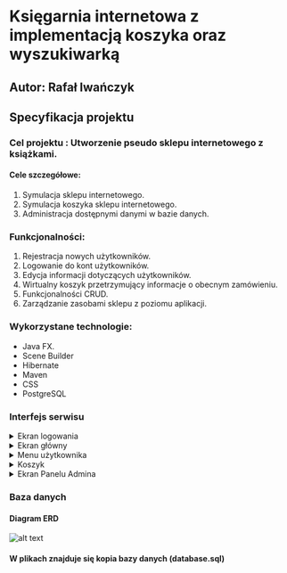 # Księgarnia internetowa z implementacją koszyka oraz wyszukiwarką

## Autor: Rafał Iwańczyk
## Specyfikacja projektu
### Cel projektu : Utworzenie pseudo sklepu internetowego z książkami.
#### Cele szczegółowe:
   1. Symulacja sklepu internetowego.
   2. Symulacja koszyka sklepu internetowego.
   3. Administracja dostępnymi danymi w bazie danych.

### Funkcjonalności:
   1. Rejestracja nowych użytkowników.
   2. Logowanie do kont użytkowników.
   3. Edycja informacji dotyczących użytkowników.
   4. Wirtualny koszyk przetrzymujący informacje o obecnym zamówieniu.
   5. Funkcjonalności CRUD.
   6. Zarządzanie zasobami sklepu z poziomu aplikacji.

### Wykorzystane technologie:
* Java FX.
* Scene Builder
* Hibernate
* Maven
* CSS
* PostgreSQL

### Interfejs serwisu

   <details>
       <summary>Ekran logowania </summary>
	
![alt text](https://github.com/Iwanczyk/KsiegarniaInternetowa/tree/main/img/login.PNG "Ekran logowania")

           Screen przedstawiający ekran logowania/rejestracji użytkownika
	   
   <p>Przy uruchomieniu aplikacji pojawia się ekran logowania. Użytkownik posiadający konto może wprowadzić swój login oraz hasło, aby się zalogować i przejść do głównej części aplikacji. Jeśli osoba nie posiada konta, może je założyć, wypełniając odpowiednie linie swoimi danymi. Podczas logowania aplikacja weryfikuje poprawność danych z tymi, które znajdują się w bazie danych, odpowiednio komunikując użytkownikowi wszelkie problemy. </p>
  <p>Podczas rejestracji nowego konta aplikacja weryfikuje, czy wszystkie pola zostały w odpowiedni sposób wypełnione. Program weryfikuje, czy w polach nie znajdują się białe znaki, oraz sprawdza ich długość, aby nie doprowadzić do konfliktu z bazą danych. Przy próbie stworzenia nowego konta następuje weryfikacja, czy podany przez użytkownika login jest wolny. Jeśli weryfikacja danych przy logowaniu/rejestracji przejdzie pomyślnie, użytkownik zostanie zalogowany, a ekran logowania zmieni się na ekrean główny</p>
   
   </details>
   <details>
       <summary>Ekran główny</summary>

![alt text](https://github.com/Iwanczyk/KsiegarniaInternetowa/tree/main/img/ekranGlowny1.PNG "Ekran główny")

           Screen przedstawiający główną część aplikacji
	   
   <p>Po ukończeniu procesu logowania/rejestracji oczom użytkownika ukazuje się główna część aplikacji umożliwiająca dokonywanie zakupu wybranych książek. Asortyment załadowany zostaje z bazy danych. Każda pozycja jest opisana przez: 
     * Tytuł
     * Autora
     * Gatunek
     * Dostępność
     * Cenę
  </p>
  
![alt text](https://github.com/Iwanczyk/KsiegarniaInternetowa/tree/main/img/ekranGlowny2.PNG "Ekran główny")

           Screen przedstawiający listę umożlwiającą sortowanie książeg według gatunku
  
  <p>Użytkownik ma także możliwość sortowania asortymentu poprzez gatunek, jaki go interesuje. Aby tego dokonać należy rozwinąć listę, gdzie znajdują się wszystkie gatunki, jakie sklep ma aktualnie w swoim asortymencie (dane te zostają załadowane z bazy danych). Po wybraniu odpowiedniego gatunku oraz kliknięciu przycisku "Wyszukaj" w tabeli pojawią się jedynie książki z wybranego gatunku</p>
  
![alt text](https://github.com/Iwanczyk/KsiegarniaInternetowa/tree/main/img/ekranGlowny3.PNG "Ekran główny - Horror")
  
          Screen przedstawiający przykładowe sortowanie według gatunku "Horror"
  
 ![alt text](https://github.com/Iwanczyk/KsiegarniaInternetowa/tree/main/img/ekranGlowny4.PNG "Ekran główny - Wyszukiwarka")

           Screen przedstawiający działanie wyszukiwarki w połączeniu z sortowaniem według gatunku
  
  <p>Użytkownik ma także do dyspozycji wyszukiwarkę pozycji, która umożliwia szukanie książek po tytule lub autorze. Wyszukiwarka jest w stanie odnaleźć daną pozycję po fragmencie tytułu lub fragmencie imienia, czy nazwiska autora. Wyszukiwanie działa w połączeniu z listą sortującą gatunki. Na przedstawionym powyżej screenie użytkownik szuka książki zawierającej w swoim opisie słowo "Zew", która będzie z gatunku "Horror". </p> 
  
  ![alt text](https://github.com/Iwanczyk/KsiegarniaInternetowa/tree/main/img/ekranGlowny5.PNG "Ekran główny - Wyszukiwarka")

           Screen przedstawiający działanie wyszukiwarki
  
  <p>Na powyższym screenie ukazana jest próba wyszukania pozycji zawierającej słowo "King" w swoim opisie, bez dodatkowego filtrowania gatunków. Jak widać znalezione zostały książki, których autorem jest Stephen King.</p> 
  
   </details>
   
   <details>
       <summary>Menu użytkownika</summary>

![alt text](https://github.com/Iwanczyk/KsiegarniaInternetowa/tree/main/img/menu1.PNG "Ekran główny - Menu użytkownika")

           Screen przedstawiający pasek menu
	   
   <p>W górnej części aplikacji znajduje się interaktywne menu, które umożliwia użytkownikowi wykonanie działań takich jak:
  * Zamknięcie programu.  (Program -> Zamknij program)
  * Edycja danych konta.  (Konto -> Edytuj dane)
  * Usunięcie konta.      (Konto -> Usuń konto)
  * Wyświetlenie koszyka. (Koszyk -> Pokaż koszyk)
  * Zapisanie koszyka w bazie danych. (Koszyk -> Zapisz koszyk)
  * Otwarcie zapisanego koszyka.      (Koszyk -> Otwórz koszyk)
  * Uzyskanie informacji na temat aplikacji. (Pomoc -> O programie i autorach)
  * Otworzenie instrukcji obsługi aplikacji. (Pomoc -> Instrukcja)
  </p>
  
  ![alt text](https://github.com/Iwanczyk/KsiegarniaInternetowa/tree/main/img/menu2.PNG "Ekran główny - Menu użytkownika")

           Screen przedstawiający edycję danych konta
	   
   <p>Powyższy screen prezentuje możliwość edycji danych konta użytkownika. Aby dokonać edycji wystarczy wypełnić odpowiednie linie danymi, a następnie kliknąć przycisk "Zatwierdź zmiany", co spowoduje w pierwszej kolejności weryfikację poprawności danych wprowadzonych (analogicznie do ekranu rejestracji), a następnie zmiana zostanie wykonana w bazie danych.
  </p>
   </details>
   
   
<details>
       <summary>Koszyk</summary>

![alt text](https://github.com/Iwanczyk/KsiegarniaInternetowa/tree/main/img/koszyk.PNG "Ekran główny - Koszyk")

           Screen przedstawiający przykładowy koszyk użytkownika wraz z jego zawartością
	   
   <p>Użytkownik, po wybraniu interesujących go pozycji, może przejść do ekranu "Koszyk", gdzie zobaczy podsumowanie swojego wyboru (Tytuł, Autor, Cena) wraz z ilością wybranych książek. Na dole tego ekranu znajduje się informacja o koszcie zamówienia, która jest obliczana na bieżąco przy dodawaniu lub odejmowaniu kolejnych pozycji w koszyku. Do dyspozycji użytkownika są także przyciski:
  * Złóż zamówienie - aktualnie przycisk jedynie dziękuje za złożone zamówienie i usuwa zawartośc koszyka <b>(w planach jest dodanie symulowanych metod płatności oraz ekranu dostawy)</b>.
  * Odśwież koszyk - odświeżenie zawartości koszyka oraz ponowne przeliczenie kosztów zamówienia.
  * Usuń z koszyka - umożliwia usunięcie wybranej pozycji z koszyka.
  * Wyczyść zawartość - usunięcie wszystkich pozycji w koszyku oraz wyzerowanie kosztu zamówienia.
  </p>
   </details>
   
   <details>
       <summary>Ekran Panelu Admina</summary>

![alt text](https://github.com/Iwanczyk/KsiegarniaInternetowa/tree/main/img/adminPanel1.PNG "Admin Panel")

           Screen przedstawiający panel administratora.
	   
   <p>Aplikacja posiada także panel administratora, aby się do niego dostać należy przy logowaniu wpisać w polu login: <b>admin</b>, a w polu hasło: <b>admin</b>(w planach jest weryfikacja danych admina poprzez dane pochodzące z bazy danych oraz rozszerzenie odpowiednich kont o role - Administracja, Moderacja, Użytkownik).</p>
  <p>Panel administratora umożliwia zarządzanie asortymentem sklepu (wyświetlenie asortymentu, dodawanie pozycji oraz edycja i usuwanie książek zarówno w asortymencie, jak i bazie danych).</p>
  
  ![alt text](https://github.com/Iwanczyk/KsiegarniaInternetowa/tree/main/img/adminPanel2.PNG "Admin Panel")
	   
   <p>Analogicznie, administrator może zarządzać użytkownikami, którzy posiadają konto. Admin może dodawać, usuwać i edytować konta użytkowników. (W planach jest poprawa bezpieczeństwa aplikacji oraz wrażliwych danych użytkowników)</p>
   </details>
   
   
### Baza danych
####	Diagram ERD
![alt text](https://github.com/Iwanczyk/KsiegarniaInternetowa/tree/main/img/ERD.PNG "Diagram ERD")

####	W plikach znajduje się kopia bazy danych (database.sql)
